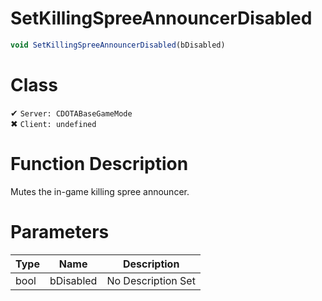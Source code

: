# SetKillingSpreeAnnouncerDisabled
```js
void SetKillingSpreeAnnouncerDisabled(bDisabled)
```
# Class
✔ `Server: CDOTABaseGameMode`  
✖ `Client: undefined`  

# Function Description
Mutes the in-game killing spree announcer.
# Parameters
Type|Name|Description
--|--|--
bool|bDisabled|No Description Set
